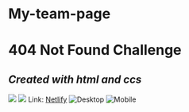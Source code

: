 # My-team-page

# 404 Not Found Challenge

## _Created with html and ccs_

![](https://img.shields.io/badge/HTML-239120?style=for-the-badge&logo=html5&logoColor=white) ![](https://img.shields.io/badge/CSS-239120?&style=for-the-badge&logo=css3&logoColor=white)
Link: [Netlify](https://focused-curie-d1a44f.netlify.app/)
![Desktop](https://i.ibb.co/jWNF33V/Captura-de-pantalla-2021-06-10-23-16-21.png)
![Mobile](https://i.ibb.co/GkrHbtz/127-0-0-1-5500-index-html-Moto-G4.png)
